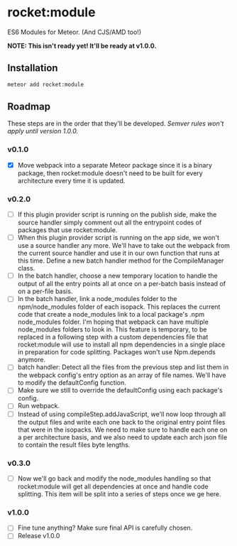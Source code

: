 rocket:module
=============

ES6 Modules for Meteor. (And CJS/AMD too!)

**NOTE: This isn't ready yet! It'll be ready at v1.0.0.**

Installation
------------

```sh
meteor add rocket:module
```

Roadmap
-------

These steps are in the order that they'll be developed. *Semver rules won't
apply until version 1.0.0.*

### v0.1.0
- [x] Move webpack into a separate Meteor package since it is a binary package,
      then rocket:module doesn't need to be built for every architecture every
      time it is updated.

### v0.2.0
- [ ] If this plugin provider script is running on the publish side, make the
      source handler simply comment out all the entrypoint codes of packages
      that use rocket:module.
- [ ] When this plugin provider script is running on the app side, we won't
      use a source handler any more. We'll have to take out the webpack from
      the current source handler and use it in our own function that runs at
      this time. Define a new batch handler method for the CompileManager
      class.
- [ ] In the batch handler, choose a new temporary location to handle the
      output of all the entry points all at once on a per-batch basis instead
      of on a per-file basis.
- [ ] In the batch handler, link a node_modules folder to the npm/node_modules
      folder of each isopack. This replaces the current code that create a
      node_modules link to a local package's .npm node_modules folder. I'm
      hoping that webpack can have multiple node_modules folders to look in.
      This feature is temporary, to be replaced in a following step with a
      custom dependencies file that rocket:module will use to install all npm
      dependencies in a single place in preparation for code splitting.
      Packages won't use Npm.depends anymore.
- [ ] batch handler: Detect all the files from the previous step and list them in the
      webpack config's entry option as an array of file names. We'll have to
      modify the defaultConfig function.
- [ ] Make sure we still to override the defaultConfig using each package's config.
- [ ] Run webpack.
- [ ] Instead of using compileStep.addJavaScript, we'll now loop through all
      the output files and write each one back to the original entry point
      files that were in the isopacks. We need to make sure to handle each
      one on a per architecture basis, and we also need to update each arch
      json file to contain the result files byte lengths.

### v0.3.0
- [ ] Now we'll go back and modify the node_modules handling so that
      rocket:module will get all dependencies at once and handle code splitting.
      This item will be split into a series of steps once we ge here.

### v1.0.0
- [ ] Fine tune anything? Make sure final API is carefully chosen.
- [ ] Release v1.0.0

